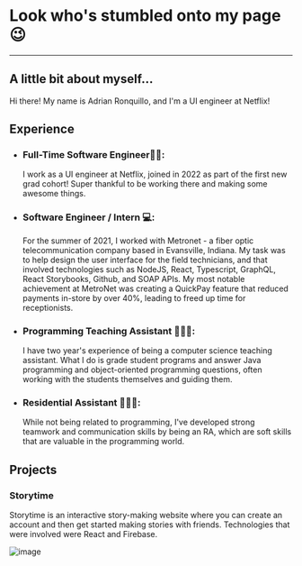 # Look who's stumbled onto my page 😉
---
## A little bit about myself...
Hi there! My name is Adrian Ronquillo, and I'm a UI engineer at Netflix! 

## Experience
- ### Full-Time Software Engineer🧑‍💻:
    I work as a UI engineer at Netflix, joined in 2022 as part of the first new grad cohort! Super thankful to be working there and making some awesome things.  
- ### Software Engineer / Intern 💻: 
    For the summer of 2021, I worked with Metronet - a fiber optic telecommunication company based in Evansville, Indiana. My task was to help design the user interface for the field technicians, and that involved technologies such as NodeJS, React, Typescript, GraphQL, React Storybooks, Github, and SOAP APIs. My most notable achievement at MetroNet was creating a QuickPay feature that reduced payments in-store by over 40%, leading to freed up time for receptionists.
- ### Programming Teaching Assistant 👨🏽‍🏫:
    I have two year's experience of being a computer science teaching assistant. What I do is grade student programs and answer Java programming and object-oriented programming questions, often working with the students themselves and guiding them.
- ### Residential Assistant 👮🏽‍♂️:
    While not being related to programming, I've developed strong teamwork and communication skills by being an RA, which are soft skills that are valuable in the programming world.
    
## Projects
### Storytime
Storytime is an interactive story-making website where you can create an account and then get started making stories with friends. Technologies that were involved were React and Firebase.

![image](https://user-images.githubusercontent.com/60367655/123486541-d9916e00-d5d1-11eb-85df-ad6e4857c10a.png)

<!--
**ronquiaj/ronquiaj** is a ✨ _special_ ✨ repository because its `README.md` (this file) appears on your GitHub profile.

Here are some ideas to get you started:

- 🔭 I’m currently working on ...
- 🌱 I’m currently learning ...
- 👯 I’m looking to collaborate on ...
- 🤔 I’m looking for help with ...
- 💬 Ask me about ...
- 📫 How to reach me: ...
- 😄 Pronouns: ...
- ⚡ Fun fact: ...
-->
